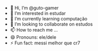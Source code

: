 - 👋 Hi, I’m @guto-gamer
- 👀 I’m interested in estudar
- 🌱 I’m currently learning computação
- 💞️ I’m looking to collaborate on estudos
- 📫 How to reach me ...
- 😄 Pronouns: ele/dele
- ⚡ Fun fact: messi melhor que cr7 

<!---
guto-gamer/guto-gamer is a ✨ special ✨ repository because its `README.md` (this file) appears on your GitHub profile.
You can click the Preview link to take a look at your changes.
--->
